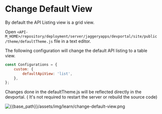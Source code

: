 # Change Default View

By default the API Listing view is a grid view. 

Open `<API-M_HOME>/repository/deployment/server/jaggeryapps/devportal/site/public/theme/defaultTheme.js` file in a text editor.

The following configuration will change the default API listing to a table view.

```js
const Configurations = {
    custom: {
        defaultApiView: 'list',
    },
};
```



Changes done in the defaultTheme.js will be reflected directly in the devportal. ( It's not required to restart the server or rebuild the source code)

![{{base_path}}/assets/img/learn/change-default-view.png]({{base_path}}/assets/img/learn/change-default-view.png)

